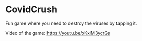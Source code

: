 # CovidCrush
Fun game where you need to destroy the viruses by tapping it.

Video of the game:
https://youtu.be/xKxiM3ycrGs
